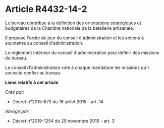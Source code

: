 # Article R4432-14-2

Le  bureau contribue à la définition des orientations stratégiques et  budgétaires de la Chambre nationale de la batellerie
artisanale.

Il propose l'ordre du jour du conseil d'administration et les actions à soumettre au conseil d'administration.

Le règlement intérieur du conseil d'administration peut définir des missions du bureau.

Le conseil d'administration vote à chaque mandature les missions qu'il souhaite confier au bureau.

**Liens relatifs à cet article**

_Créé par_:

  - Décret n°2015-873 du 16 juillet 2015 - art. 14

_Abrogé par_:

  - Décret n°2019-1254 du 29 novembre 2019 - art. 3

